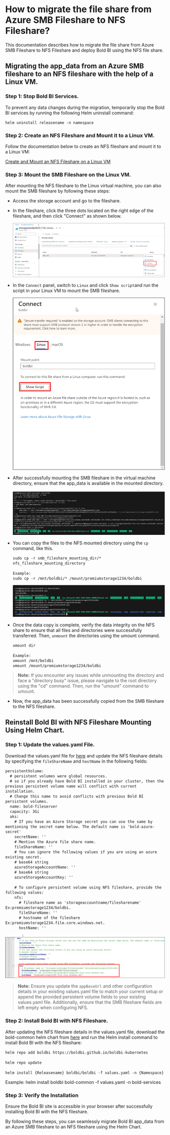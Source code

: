 # How to migrate the file share from Azure SMB Fileshare to NFS Fileshare?

This documentation describes how to migrate the file share from Azure SMB Fileshare to NFS Fileshare and deploy Bold BI using the NFS file share.


## Migrating the app_data from an Azure SMB fileshare to an NFS fileshare with the help of a Linux VM.

### Step 1: Stop Bold BI Services.

To prevent any data changes during the migration, temporarily stop the Bold BI services by running the following Helm uninstall command:

```shell
helm uninstall releasename -n namespace
```
### Step 2: Create an NFS Fileshare and Mount it to a Linux VM.

Follow the documentation below to create an NFS fileshare and mount it to a Linux VM:

[Create and Mount an NFS Fileshare on a Linux VM](https://learn.microsoft.com/en-us/azure/storage/files/storage-files-quick-create-use-linux?source=recommendations)

### Step 3: Mount the SMB Fileshare on the Linux VM.

After mounting the NFS fileshare to the Linux virtual machine, you can also mount the SMB fileshare by following these steps:

* Access the storage account and go to the fileshare.

* In the fileshare, click the three dots located on the right edge of the fileshare, and then click "Connect" as shown below.

    ![smb storage account](images/smb_storage_account.png)

* In the `Connect` panel, switch to `Linux` and click `Show script`and run the script in your Linux VM to mount the SMB fileshare.

    ![smb connect panel](images/smb_connect_panel.png)

* After successfully mounting the SMB fileshare in the virtual machine directory, ensure that the app_data is available in the mounted directory. 

    ![smb mount](images/smb_mount.png)

* You can copy the files to the NFS mounted directory using the `cp` command, like this.

    ```shell
    sudo cp -r smb_fileshare_mounting_dir/* nfs_fileshare_mounting_directory

    Example:
    sudo cp -r /mnt/boldbi/* /mount/premiumstorage1234/boldbi
    ```
    ![copy files](images/copy_files.png)

* Once the data copy is complete, verify the data integrity on the NFS share to ensure that all files and directories were successfully transferred. Then, `unmount` the directories using the umount command.

    ```shell
    umount dir

    Example:
    umount /mnt/boldbi 
    umount /mount/premiumstorage1234/boldbi
    ```   
> **Note:** If you encounter any issues while unmounting the directory and face a "directory busy" issue, please navigate to the root directory using the "cd" command. Then, run the "umount" command to umount. 

* Now, the app_data has been successfully copied from the SMB fileshare to the NFS fileshare.

## Reinstall Bold BI with NFS Fileshare Mounting Using Helm Chart.

### Step 1: Update the values.yaml File.
Download the values.yaml file for [here](https://github.com/boldbi/boldbi-kubernetes-yokogawa/blob/main/helm/bold-common/values.yaml) and update the NFS fileshare details by specifying the `fileShareName` and `hostName` in the following fields:

```shell
persistentVolume:
  # persistent volumes were global resources. 
  # so if you already have Bold BI installed in your cluster, then the previous persistent volume name will conflict with current installation.
  # Change this name to avoid conflicts with previous Bold BI persistent volumes.
  name: bold-fileserver
  capacity: 3Gi
  aks:
    # If you have an Azure Storage secret you can use the same by mentioning the secret name below. The default name is 'bold-azure-secret'
    secretName: ''
    # Mention the Azure file share name.
    fileShareName: ''
    # You can ignore the following values if you are using an azure existing secret.
    # base64 string
    azureStorageAccountName: ''
    # base64 string
    azureStorageAccountKey: ''
    
    # To configure persistent volume using NFS fileshare, provide the following values:
    nfs:
      # fileshare name as 'storageaccountname/filesharename' Ex:premiumstorage1234/boldbi.
      fileShareName: ''
      # hostname of the fileshare Ex:premiumstorage1234.file.core.windows.net.
      hostName: ''
```
![nfs values](images/nfs_values.png)

> **Note:** Ensure you update the `appBaseUrl` and other configuration details in your existing values.yaml file to match your current setup or append the provided persistent volume fields to your existing values.yaml file. Additionally, ensure that the SMB fileshare fields are left empty when configuring NFS. 

### Step 2: Install Bold BI with NFS Fileshare.

After updating the NFS fileshare details in the values.yaml file, download the bold-common helm chart from [here](https://github.com/boldbi/boldbi-kubernetes-yokogawa/blob/main/helm/bold-common) and run the Helm install command to install Bold BI with the NFS fileshare:

```shell
helm repo add boldbi https://boldbi.github.io/boldbi-kubernetes

helm repo update

helm install {Releasename} boldbi/boldbi -f values.yaml -n {Namespace}
```
Example:
helm install boldbi bold-common -f values.yaml -n bold-services

### Step 3: Verify the Installation

Ensure the Bold BI site is accessible in your browser after successfully installing Bold BI with the NFS fileshare.

By following these steps, you can seamlessly migrate Bold BI app_data from an Azure SMB fileshare to an NFS fileshare using the Helm Chart.
